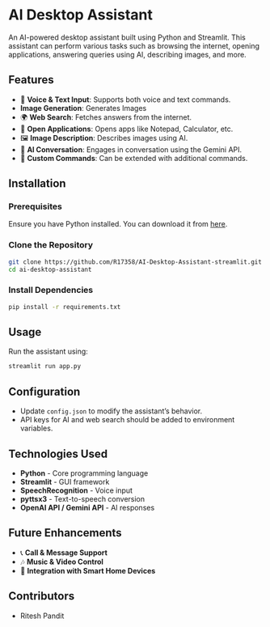 # AI Desktop Assistant

An AI-powered desktop assistant built using Python and Streamlit. This assistant can perform various tasks such as browsing the internet, opening applications, answering queries using AI, describing images, and more.

## Features
- 🎤 **Voice & Text Input**: Supports both voice and text commands.
- **Image Generation**: Generates Images
- 🌍 **Web Search**: Fetches answers from the internet.
- 📂 **Open Applications**: Opens apps like Notepad, Calculator, etc.
- 🖼️ **Image Description**: Describes images using AI.
- 🤖 **AI Conversation**: Engages in conversation using the Gemini API.
- 🔎 **Custom Commands**: Can be extended with additional commands.

## Installation

### Prerequisites
Ensure you have Python installed. You can download it from [here](https://www.python.org/downloads/).

### Clone the Repository
```bash
git clone https://github.com/R17358/AI-Desktop-Assistant-streamlit.git
cd ai-desktop-assistant
```

### Install Dependencies
```bash
pip install -r requirements.txt
```

## Usage
Run the assistant using:
```bash
streamlit run app.py
```

## Configuration
- Update `config.json` to modify the assistant’s behavior.
- API keys for AI and web search should be added to environment variables.

## Technologies Used
- **Python** - Core programming language
- **Streamlit** - GUI framework
- **SpeechRecognition** - Voice input
- **pyttsx3** - Text-to-speech conversion
- **OpenAI API / Gemini API** - AI responses

## Future Enhancements
- 📞 **Call & Message Support**
- 🎶 **Music & Video Control**
- 🔗 **Integration with Smart Home Devices**

## Contributors
- Ritesh Pandit


